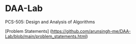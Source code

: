 # DAA-Lab
PCS-505: Design and Analysis of Algorithms

[Problem Statements] (https://github.com/arunsingh-me/DAA-Lab/blob/main/problem_statements.html)
